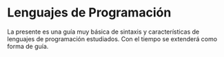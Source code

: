 # Lenguajes de Programación

La presente es una guía muy básica de sintaxis y características de lenguajes de programación estudiados. Con el tiempo se extenderá como forma de guía.